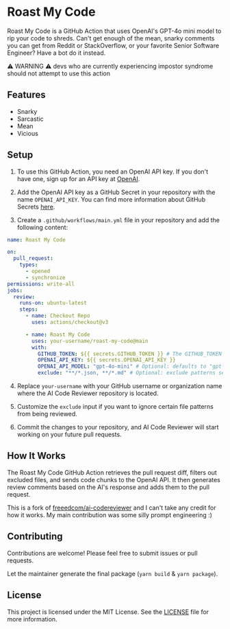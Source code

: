 # Roast My Code

Roast My Code is a GitHub Action that uses OpenAI's GPT-4o mini model to rip your code to shreds.
Can't get enough of the mean, snarky comments you can get from Reddit or StackOverflow, or your favorite Senior Software Engineer? Have a bot do it instead.

:warning: WARNING :warning: devs who are currently experiencing impostor syndrome should not attempt to use this action

## Features

- Snarky
- Sarcastic
- Mean
- Vicious

## Setup

1. To use this GitHub Action, you need an OpenAI API key. If you don't have one, sign up for an API key
   at [OpenAI](https://platform.openai.com/signup).

2. Add the OpenAI API key as a GitHub Secret in your repository with the name `OPENAI_API_KEY`. You can find more
   information about GitHub Secrets [here](https://docs.github.com/en/actions/reference/encrypted-secrets).

3. Create a `.github/workflows/main.yml` file in your repository and add the following content:

```yaml
name: Roast My Code

on:
  pull_request:
    types:
      - opened
      - synchronize
permissions: write-all
jobs:
  review:
    runs-on: ubuntu-latest
    steps:
      - name: Checkout Repo
        uses: actions/checkout@v3

      - name: Roast My Code
        uses: your-username/roast-my-code@main
        with:
          GITHUB_TOKEN: ${{ secrets.GITHUB_TOKEN }} # The GITHUB_TOKEN is there by default so you just need to keep it like it is and not necessarily need to add it as secret as it will throw an error. [More Details](https://docs.github.com/en/actions/security-guides/automatic-token-authentication#about-the-github_token-secret)
          OPENAI_API_KEY: ${{ secrets.OPENAI_API_KEY }}
          OPENAI_API_MODEL: "gpt-4o-mini" # Optional: defaults to "gpt-4o-mini"
          exclude: "**/*.json, **/*.md" # Optional: exclude patterns separated by commas
```

4. Replace `your-username` with your GitHub username or organization name where the AI Code Reviewer repository is
   located.

5. Customize the `exclude` input if you want to ignore certain file patterns from being reviewed.

6. Commit the changes to your repository, and AI Code Reviewer will start working on your future pull requests.

## How It Works

The Roast My Code GitHub Action retrieves the pull request diff, filters out excluded files, and sends code chunks to
the OpenAI API. It then generates review comments based on the AI's response and adds them to the pull request.

This is a fork of [freeedcom/ai-codereviewer](https://github.com/freeedcom/ai-codereviewer) and I can't take any credit for how it works. My main contribution was some silly prompt engineering :)

## Contributing

Contributions are welcome! Please feel free to submit issues or pull requests.

Let the maintainer generate the final package (`yarn build` & `yarn package`).

## License

This project is licensed under the MIT License. See the [LICENSE](./LICENSE) file for more information.
